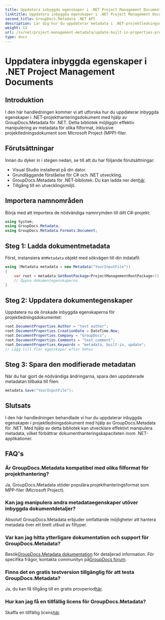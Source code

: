 ```yaml
---
title: Uppdatera inbyggda egenskaper i .NET Project Management Documents
linktitle: Uppdatera inbyggda egenskaper i .NET Project Management Documents
second_title: GroupDocs.Metadata .NET API
description: Lär dig hur du uppdaterar metadata i .NET-projektledningsdokument med GroupDocs.Metadata for .NET. Förbättra dokumenthanteringen effektivt.
weight: 12
url: /sv/net/project-management-metadata/update-built-in-properties-project-management-documents/
type: docs
---
```

# Uppdatera inbyggda egenskaper i .NET Project Management Documents

## Introduktion
I den här handledningen kommer vi att utforska hur du uppdaterar inbyggda egenskaper i .NET-projekthanteringsdokument med hjälp av GroupDocs.Metadata för .NET. Detta bibliotek möjliggör effektiv manipulering av metadata för olika filformat, inklusive projektledningsdokument som Microsoft Project (MPP)-filer.
## Förutsättningar
Innan du dyker in i stegen nedan, se till att du har följande förutsättningar:
- Visual Studio installerat på din dator.
- Grundläggande förståelse för C# och .NET utveckling.
-  GroupDocs.Metadata för .NET-bibliotek. Du kan ladda ner den[här](https://releases.groupdocs.com/metadata/net/).
- Tillgång till en utvecklingsmiljö.

## Importera namnområden
Börja med att importera de nödvändiga namnrymden till ditt C#-projekt:
```csharp
using System;
using GroupDocs.Metadata;
using GroupDocs.Metadata.Formats.Document;
```
## Steg 1: Ladda dokumentmetadata
 Först, instansiera en`Metadata` objekt med sökvägen till din indatafil:
```csharp
using (Metadata metadata = new Metadata("YourInputFile"))
{
    var root = metadata.GetRootPackage<ProjectManagementRootPackage>();
    // Öppna dokumentegenskaperna
}
```
## Steg 2: Uppdatera dokumentegenskaper
Uppdatera nu de önskade inbyggda egenskaperna för projektledningsdokumentet:
```csharp
root.DocumentProperties.Author = "test author";
root.DocumentProperties.CreationDate = DateTime.Now;
root.DocumentProperties.Company = "GroupDocs";
root.DocumentProperties.Comments = "test comment";
root.DocumentProperties.Keywords = "metadata, built-in, update";
// Lägg till fler egenskaper efter behov
```
## Steg 3: Spara den modifierade metadatan
När du har gjort de nödvändiga ändringarna, spara den uppdaterade metadatan tillbaka till filen:
```csharp
metadata.Save("YourInputFile");
```

## Slutsats
I den här handledningen behandlade vi hur du uppdaterar inbyggda egenskaper i projektledningsdokument med hjälp av GroupDocs.Metadata för .NET. Med hjälp av detta bibliotek kan utvecklare effektivt manipulera metadata, vilket förbättrar dokumenthanteringskapaciteten inom .NET-applikationer.

## FAQ's
### Är GroupDocs.Metadata kompatibel med olika filformat för projekthantering?
Ja, GroupDocs.Metadata stöder populära projekthanteringsformat som MPP-filer (Microsoft Project).
### Kan jag manipulera andra metadataegenskaper utöver inbyggda dokumentdetaljer?
Absolut! GroupDocs.Metadata erbjuder omfattande möjligheter att hantera metadata över ett brett utbud av filtyper.
### Var kan jag hitta ytterligare dokumentation och support för GroupDocs.Metadata?
 Besök[GroupDocs.Metadata dokumentation](https://tutorials.groupdocs.com/metadata/net/) för detaljerad information. För specifika frågor, kontakta communityn på[GroupDocs forum](https://forum.groupdocs.com/c/metadata/14).
### Finns det en gratis testversion tillgänglig för att testa GroupDocs.Metadata?
 Ja, du kan få tillgång till en gratis provperiod[här](https://releases.groupdocs.com/).
### Hur kan jag få en tillfällig licens för GroupDocs.Metadata?
 Skaffa en tillfällig licens[här](https://purchase.groupdocs.com/temporary-license/).